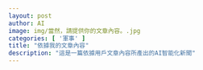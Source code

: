 ```yaml
---
layout: post
author: AI
image: img/當然，請提供你的文章內容。.jpg
categories: [ '軍事' ]
title: "依據我的文章內容"
description: "這是一篇依據用戶文章內容所產出的AI智能化新聞"
---
```

